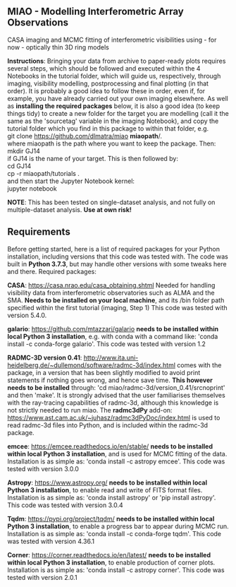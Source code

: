 ## MIAO - Modelling Interferometric Array Observations
CASA imaging and MCMC fitting of interferometric visibilities using - for now - optically thin 3D ring models

**Instructions**: 
Bringing your data from archive to paper-ready plots requires several steps, which should be followed and executed within the 4 Notebooks in the tutorial folder, which will guide us, respectively, through imaging, visibility modelling, postprocessing and final plotting (in that order). It is probably a good idea to follow these in order, even if, for example, you have already carried out your own imaging elsewhere.
As well as **installing the required packages** below, it is also a good idea (to keep things tidy) to create a new folder for the target you are modelling (call it the same as the 'sourcetag' variable in the imaging Notebook), and copy the tutorial folder which you find in this package to within that folder, e.g. <br>
   git clone https://github.com/dlmatra/miao **miaopath**/. <br>
where miaopath is the path where you want to keep the package. Then: <br>
   mkdir GJ14  <br>
if GJ14 is the name of your target. This is then followed by: <br>
   cd GJ14 <br>
   cp -r miaopath/tutorials . <br>
and then start the Jupyter Notebook kernel: <br>
   jupyter notebook <br>


**NOTE**:
This has been tested on single-dataset analysis, and not fully on multiple-dataset analysis. **Use at own risk!**

## Requirements

Before getting started, here is a list of required packages for your Python installation, including versions that this code was tested with. The code was built in **Python 3.7.3**, but may handle other versions with some tweaks here and there. Required packages:

**CASA**:
https://casa.nrao.edu/casa_obtaining.shtml
Needed for handling visibility data from interferometric observatories such as ALMA and the SMA.
**Needs to be installed on your local machine**, and its /bin folder path specified within the first tutorial (imaging, Step 1) This code was tested with version 5.4.0.

**galario**:
https://github.com/mtazzari/galario
**needs to be installed within local Python 3 installation**, e.g. with conda with a command like: 'conda install -c conda-forge galario'. This code was tested with version 1.2

**RADMC-3D version 0.41**:
http://www.ita.uni-heidelberg.de/~dullemond/software/radmc-3d/index.html
comes with the package, in a version that has been slightly modified to avoid print statements if nothing goes wrong, and hence save time. **This however needs to be installed** through: 'cd miao/radmc-3d/version_0.41/srcnoprint' and then 'make'. It is strongly advised that the user familiarises themselves with the ray-tracing capabilities of radmc-3d, although this knowledge is not strictly needed to run miao.
The **radmc3dPy** add-on: https://www.ast.cam.ac.uk/~juhasz/radmc3dPyDoc/index.html is used to read radmc-3d files into Python, and is included within the radmc-3d package.

**emcee**:
https://emcee.readthedocs.io/en/stable/
**needs to be installed within local Python 3 installation**, and is used for MCMC fitting of the data.
Installation is as simple as: 'conda install -c astropy emcee'. This code was tested with version 3.0.0

**Astropy**:
https://www.astropy.org/
**needs to be installed within local Python 3 installation**, to enable read and write of FITS format files. Installation is as simple as: 'conda install astropy' or 'pip install astropy'. This code was tested with version 3.0.4

**Tqdm**:
https://pypi.org/project/tqdm/
**needs to be installed within local Python 3 installation**, to enable a progress bar to appear during MCMC run.
Installation is as simple as: 'conda install -c conda-forge tqdm'. This code was tested with version 4.36.1

**Corner**:
https://corner.readthedocs.io/en/latest/
**needs to be installed within local Python 3 installation**, to enable production of corner plots.
Installation is as simple as: 'conda install -c astropy corner'. This code was tested with version 2.0.1
